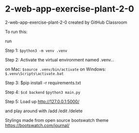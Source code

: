 # 2-web-app-exercise-plant-2-0
2-web-app-exercise-plant-2-0 created by GitHub Classroom


To run this:

run

Step 1:
`$python3 -m venv .venv`

Step 2:
Activate the virtual environment named .venv…

on Mac:
`$source .venv/bin/activate`
on Windows:
`$.venv\Scripts\activate.bat`

Step 3:
$pip install -r requirements.txt

Step 4:
`$cd backend`
`$python3 main.py`

Step 5:
Load up 
http://127.0.0.1:5000/

and play around with 
/add
/edit
/delete

Stylings made from open source bootswatch theme https://bootswatch.com/journal/